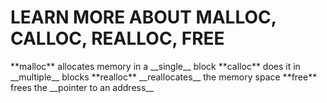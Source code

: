 <h1>LEARN MORE ABOUT MALLOC, CALLOC, REALLOC, FREE</h1>
**malloc** allocates memory in a __single__ block
**calloc** does it in __multiple__ blocks
**realloc** __reallocates__ the memory space
**free** frees the __pointer to an address__